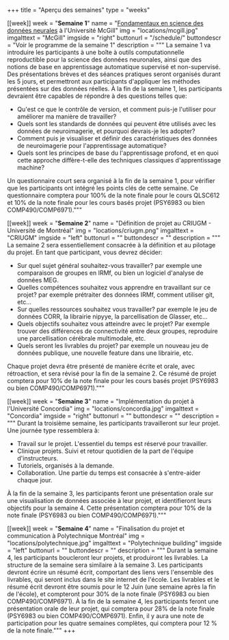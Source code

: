 +++
title = "Aperçu des semaines"
type = "weeks"


[[week]]
  week = "**Semaine 1**"
  name = "[Fondamentaux en science des données neurales](https://neurodatasci-course-2020.netlify.com/) à l'Université McGill"
  img = "locations/mcgill.jpg"
  imgalttext = "McGill"
  imgside = "right"
  buttonurl = "/schedule/"
  buttondescr = "Voir le programme de la semaine 1"
  description = """
  La semaine 1 va introduire les participants à une boîte à outils computationnelle reproductible pour la science des données neuronales, ainsi que des notions de base en apprentissage automatique supervisé et non-supervisé. Des présentations brèves et des séances pratiques seront organisés durant les 5 jours, et permettront aux participants d'appliquer les méthodes présentées sur des données réelles. À la fin de la semaine 1, les participants devraient être capables de répondre à des questions telles que:
   * Qu'est ce que le contrôle de version, et comment puis-je l'utiliser pour améliorer ma manière de travailler?
   * Quels sont les standards de données qui peuvent être utilisés avec les données de neuroimagerie, et pourquoi devrais-je les adopter?
   * Comment puis je visualiser et définir des caractéristiques des données de neuroimagerie pour l'apprentissage automatique?
   * Quels sont les principes de base du l'apprentissage profond, et en quoi cette approche diffère-t-elle des techniques classiques d'apprentissage machine?

Un questionnaire court sera organisé à la fin de la semaine 1, pour vérifier que les participants ont intégré les points clés de cette semaine. Ce questionnaire comptera pour 100% de la note finale pour le cours QLSC612 et 10% de la note finale pour les cours basés projet (PSY6983 ou bien COMP490/COMP6971)."""

[[week]]
  week = "**Semaine 2**"
  name = "Définition de projet au CRIUGM - Université de Montréal"
  img = "locations/criugm.png"
  imgalttext = "CRIUGM"
  imgside = "left"
  buttonurl = ""
  buttondescr = ""
  description = """
   La semaine 2 sera essentiellement consacrée à la définition et au pilotage du projet. En tant que participant, vous devrez décider:

 * Sur quel sujet général souhaitez-vous travailler? par exemple une comparaison de groupes en IRMf, ou bien un logiciel d'analyse de données MEG.
 * Quelles compétences souhaitez vous apprendre en travaillant sur ce projet? par exemple prétraiter des données IRMf, comment utiliser git, etc...
 * Sur quelles ressources souhaitez vous travailler? par exemple le jeu de données CORR, la librairie nipyye, la parcellisation de Glasser, etc...
 * Quels objectifs souhaitez vous atteindre avec le projet? Par exemple trouver des différences de connectivité entre deux groupes, reproduire une parcellisation cérébrale multimodale, etc.
 * Quels seront les livrables du projet? par exemple un nouveau jeu de données publique, une nouvelle feature dans une librairie, etc.

 Chaque projet devra être présenté de manière écrite et orale, avec rétroaction, et sera révisé pour la fin de la semaine 2. Ce résumé de projet comptera pour 10% de la note finale pour les cours basés projet (PSY6983 ou bien COMP490/COMP6971)."""

[[week]]
  week = "**Semaine 3**"
  name = "Implémentation du projet à l'Université Concordia"
  img = "locations/concordia.jpg"
  imgalttext = "Concordia"
  imgside = "right"
  buttonurl = ""
  buttondescr = ""
  description = """
  Durant la troisième semaine, les participants travailleront sur leur projet. Une journée type ressemblera à:
  * Travail sur le projet. L'essentiel du temps est réservé pour travailler.
  * Clinique projets. Suivi et retour quotidien de la part de l'équipe d'instructeurs.
  * Tutoriels, organisés à la demande.
  * Collaboration. Une partie du temps est consacrée à s'entre-aider chaque jour.

À la fin de la semaine 3, les participants feront une présentation orale sur une visualisation de données associée à leur projet, et identifieront leurs objectifs pour la semaine 4. Cette présentation comptera pour 10% de la note finale (PSY6983 ou bien COMP490/COMP6971)."""

[[week]]
  week = "**Semaine 4**"
  name = "Finalisation du projet et communication à Polytechnique Montréal"
  img = "locations/polytechnique.jpg"
  imgalttext = "Polytechnique building"
  imgside = "left"
  buttonurl = ""
  buttondescr = ""
  description = """
  Durant la semaine 4, les participants boucleront leur projets, et produiront les livrables. La structure de la semaine sera similaire à la semaine 3. Les participants devront écrire un résumé écrit, comportant des liens vers l'ensemble des livrables, qui seront inclus dans le site internet de l'école. Les livrables et le résumé écrit devront être soumis pour le 12 Juin (une semaine après la fin de l'école), et compteront pour 30% de la note finale (PSY6983 ou bien COMP490/COMP6971). À la fin de la semaine 4, les participants feront une présentation orale de leur projet, qui comptera pour 28% de la note finale (PSY6983 ou bien COMP490/COMP6971). Enfin, il y aura une note de participation pour les quatre semaines complètes, qui comptera pour 12 % de la note finale."""
+++
